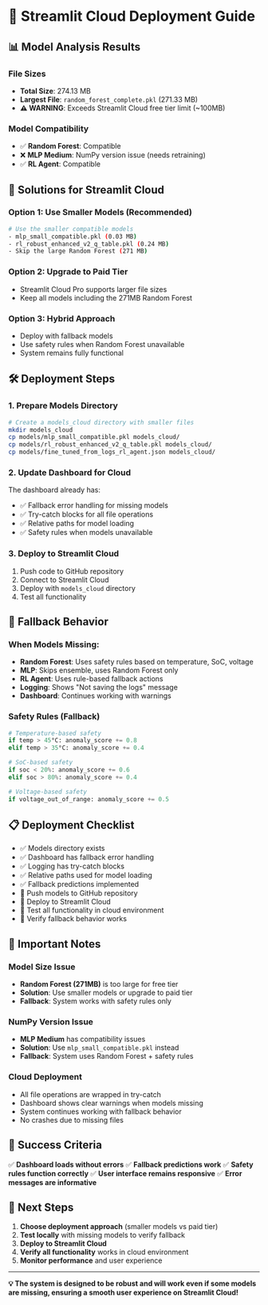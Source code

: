 # 🚀 Streamlit Cloud Deployment Guide

## 📊 **Model Analysis Results**

### **File Sizes**
- **Total Size**: 274.13 MB
- **Largest File**: `random_forest_complete.pkl` (271.33 MB)
- **⚠️ WARNING**: Exceeds Streamlit Cloud free tier limit (~100MB)

### **Model Compatibility**
- ✅ **Random Forest**: Compatible
- ❌ **MLP Medium**: NumPy version issue (needs retraining)
- ✅ **RL Agent**: Compatible

## 🔧 **Solutions for Streamlit Cloud**

### **Option 1: Use Smaller Models (Recommended)**
```bash
# Use the smaller compatible models
- mlp_small_compatible.pkl (0.03 MB)
- rl_robust_enhanced_v2_q_table.pkl (0.24 MB)
- Skip the large Random Forest (271 MB)
```

### **Option 2: Upgrade to Paid Tier**
- Streamlit Cloud Pro supports larger file sizes
- Keep all models including the 271MB Random Forest

### **Option 3: Hybrid Approach**
- Deploy with fallback models
- Use safety rules when Random Forest unavailable
- System remains fully functional

## 🛠️ **Deployment Steps**

### **1. Prepare Models Directory**
```bash
# Create a models_cloud directory with smaller files
mkdir models_cloud
cp models/mlp_small_compatible.pkl models_cloud/
cp models/rl_robust_enhanced_v2_q_table.pkl models_cloud/
cp models/fine_tuned_from_logs_rl_agent.json models_cloud/
```

### **2. Update Dashboard for Cloud**
The dashboard already has:
- ✅ Fallback error handling for missing models
- ✅ Try-catch blocks for all file operations
- ✅ Relative paths for model loading
- ✅ Safety rules when models unavailable

### **3. Deploy to Streamlit Cloud**
1. Push code to GitHub repository
2. Connect to Streamlit Cloud
3. Deploy with `models_cloud` directory
4. Test all functionality

## 🎯 **Fallback Behavior**

### **When Models Missing:**
- **Random Forest**: Uses safety rules based on temperature, SoC, voltage
- **MLP**: Skips ensemble, uses Random Forest only
- **RL Agent**: Uses rule-based fallback actions
- **Logging**: Shows "Not saving the logs" message
- **Dashboard**: Continues working with warnings

### **Safety Rules (Fallback)**
```python
# Temperature-based safety
if temp > 45°C: anomaly_score += 0.8
elif temp > 35°C: anomaly_score += 0.4

# SoC-based safety  
if soc < 20%: anomaly_score += 0.6
elif soc > 80%: anomaly_score += 0.4

# Voltage-based safety
if voltage_out_of_range: anomaly_score += 0.5
```

## 📋 **Deployment Checklist**

- ✅ Models directory exists
- ✅ Dashboard has fallback error handling  
- ✅ Logging has try-catch blocks
- ✅ Relative paths used for model loading
- ✅ Fallback predictions implemented
- 📝 Push models to GitHub repository
- 📝 Deploy to Streamlit Cloud
- 📝 Test all functionality in cloud environment
- 📝 Verify fallback behavior works

## 🚨 **Important Notes**

### **Model Size Issue**
- **Random Forest (271MB)** is too large for free tier
- **Solution**: Use smaller models or upgrade to paid tier
- **Fallback**: System works with safety rules only

### **NumPy Version Issue**
- **MLP Medium** has compatibility issues
- **Solution**: Use `mlp_small_compatible.pkl` instead
- **Fallback**: System uses Random Forest + safety rules

### **Cloud Deployment**
- All file operations are wrapped in try-catch
- Dashboard shows clear warnings when models missing
- System continues working with fallback behavior
- No crashes due to missing files

## 🎉 **Success Criteria**

✅ **Dashboard loads without errors**
✅ **Fallback predictions work**
✅ **Safety rules function correctly**
✅ **User interface remains responsive**
✅ **Error messages are informative**

## 🔄 **Next Steps**

1. **Choose deployment approach** (smaller models vs paid tier)
2. **Test locally** with missing models to verify fallback
3. **Deploy to Streamlit Cloud**
4. **Verify all functionality** works in cloud environment
5. **Monitor performance** and user experience

---

**💡 The system is designed to be robust and will work even if some models are missing, ensuring a smooth user experience on Streamlit Cloud!**
